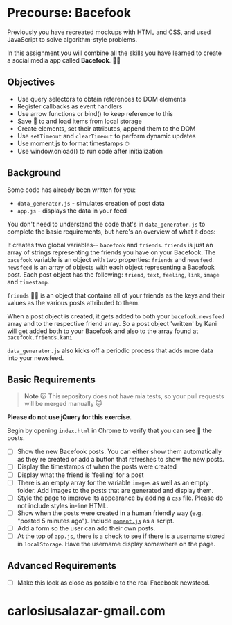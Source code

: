 # Precourse: Bacefook

Previously you have recreated mockups with HTML and CSS, and used JavaScript to solve algorithm-style problems.

In this assignment you will combine all the skills you have learned to create a social media app called **Bacefook**. 👨‍📚

## Objectives

* Use query selectors to obtain references to DOM elements
* Register callbacks as event handlers
* Use arrow functions or bind() to keep reference to this
* Save 💾 to and load items from local storage
* Create elements, set their attributes, append them to the DOM
* Use `setTimeout` and `clearTimeout` to perform dynamic updates
* Use moment.js to format timestamps ⏱
* Use window.onload() to run code after initialization

## Background

Some code has already been written for you:

* `data_generator.js` - simulates creation of post data
* `app.js` - displays the data in your feed

You don't need to understand the code that's in `data_generator.js` to complete the basic requirements, but here's an overview of what it does:

It creates two global variables-- `bacefook` and `friends`. `friends` is just an array of strings representing the friends you have on your Bacefook. The `bacefook` variable is an object with two properties: `friends` and `newsfeed`. `newsfeed` is an array of objects with each object representing a Bacefook post. Each post object has the following: `friend`, `text`, `feeling`, `link`, `image` and `timestamp`.

`friends` 👭👫 is an object that contains all of your friends as the keys and their values as the various posts attributed to them.

When a post object is created, it gets added to both your `bacefook.newsfeed` array and to the respective friend array. So a post object 'written' by Kani will get added both to your Bacefook and also to the array found at `bacefook.friends.kani`

`data_generator.js` also kicks off a periodic process that adds more data into your newsfeed.

## Basic Requirements

>**Note** 🐱 This repository does not have mia tests, so your pull requests will be merged manually 🐱

**Please do not use jQuery for this exercise.**

Begin by opening `index.html` in Chrome to verify that you can see 👀 the posts.

- [ ] Show the new Bacefook posts. You can either show them automatically as they're created or add a button that refreshes to show the new posts.
- [ ] Display the timestamps of when the posts were created
- [ ] Display what the friend is 'feeling' for a post
- [ ] There is an empty array for the variable `images` as well as an empty folder. Add images to the posts that are generated and display them.
- [ ] Style the page to improve its appearance by adding a `css` file. Please do not include styles in-line HTML.
- [ ] Show when the posts were created in a human friendly way (e.g. "posted 5 minutes ago"). Include [`moment.js`](https://momentjs.com/) as a script.
- [ ] Add a form so the user can add their own posts.
- [ ] At the top of `app.js`, there is a check to see if there is a username stored in `localStorage`. Have the username display somewhere on the page.

## Advanced Requirements

- [ ] Make this look as close as possible to the real Facebook newsfeed.
# carlosiusalazar-gmail.com
